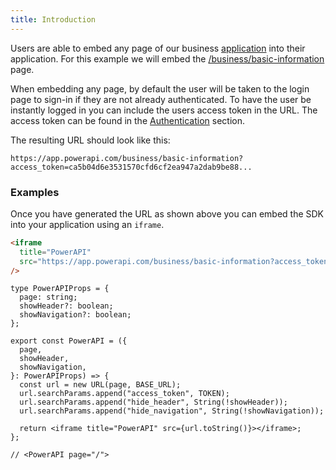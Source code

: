 ```yaml
---
title: Introduction
---
```


Users are able to embed any page of our business [application](https://app.powerapi.com) into their application. For this example we will embed the [/business/basic-information](https://app.powerapi.com/business/basic-information) page.

When embedding any page, by default the user will be taken to the login page to sign-in if they are not already authenticated. To have the user be instantly logged in you can include the users access token in the URL. The access token can be found in the [Authentication](/docs/authentication.mdx) section.

The resulting URL should look like this:

```url
https://app.powerapi.com/business/basic-information?access_token=ca5b04d6e3531570cfd6cf2ea947a2dab9be88...
```

### Examples

Once you have generated the URL as shown above you can embed the SDK into your application using an `iframe`.

```html title="Example: Javascript"
<iframe
  title="PowerAPI"
  src="https://app.powerapi.com/business/basic-information?access_token=<token>&hide_header=true&hide_navigation=true"
/>
```

```tsx title="Example: React Dynamic"
type PowerAPIProps = {
  page: string;
  showHeader?: boolean;
  showNavigation?: boolean;
};

export const PowerAPI = ({
  page,
  showHeader,
  showNavigation,
}: PowerAPIProps) => {
  const url = new URL(page, BASE_URL);
  url.searchParams.append("access_token", TOKEN);
  url.searchParams.append("hide_header", String(!showHeader));
  url.searchParams.append("hide_navigation", String(!showNavigation));

  return <iframe title="PowerAPI" src={url.toString()}></iframe>;
};

// <PowerAPI page="/">
```
